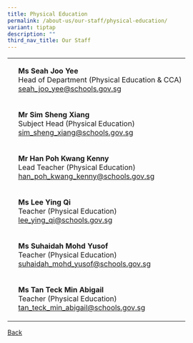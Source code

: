 ```yaml
---
title: Physical Education
permalink: /about-us/our-staff/physical-education/
variant: tiptap
description: ""
third_nav_title: Our Staff
---
```

<table><tbody><tr><td rowspan="1" colspan="1"><p></p></td><td rowspan="1" colspan="1"><p><strong>Ms Seah Joo Yee</strong><br>Head of Department (Physical Education &amp; CCA)<br><a href="mailto:seah_joo_yee@schools.gov.sg" rel="noopener noreferrer nofollow" target="_blank">seah_joo_yee@schools.gov.sg</a></p></td></tr><tr><td rowspan="1" colspan="1"><p></p></td><td rowspan="1" colspan="1"><p><strong>Mr Sim Sheng Xiang</strong><br>Subject Head (Physical Education)<br><a href="mailto:sim_sheng_xiang@schools.gov.sg" rel="noopener noreferrer nofollow" target="_blank">sim_sheng_xiang@schools.gov.sg</a></p></td></tr><tr><td rowspan="1" colspan="1"><p></p></td><td rowspan="1" colspan="1"><p><strong>Mr Han Poh Kwang Kenny</strong><br>Lead Teacher (Physical Education)<br><a href="mailto:han_poh_kwang_kenny@schools.gov.sg" rel="noopener noreferrer nofollow" target="_blank">han_poh_kwang_kenny@schools.gov.sg</a></p></td></tr><tr><td rowspan="1" colspan="1"><p></p></td><td rowspan="1" colspan="1"><p><strong>Ms Lee Ying Qi</strong><br>Teacher (Physical Education)<br><a href="mailto:lee_ying_qi@schools.gov.sg" rel="noopener noreferrer nofollow" target="_blank">lee_ying_qi@schools.gov.sg</a></p></td></tr><tr><td rowspan="1" colspan="1"><p></p></td><td rowspan="1" colspan="1"><p><strong>Ms Suhaidah Mohd Yusof</strong><br>Teacher (Physical Education)<br><a href="mailto:suhaidah_mohd_yusof@schools.gov.sg" rel="noopener noreferrer nofollow" target="_blank">suhaidah_mohd_yusof@schools.gov.sg</a></p></td></tr><tr><td rowspan="1" colspan="1"><p></p></td><td rowspan="1" colspan="1"><p><strong>Ms Tan Teck Min Abigail</strong><br>Teacher (Physical Education)<br><a href="mailto:tan_teck_min_abigail@schools.gov.sg" rel="noopener noreferrer nofollow" target="_blank">tan_teck_min_abigail@schools.gov.sg</a></p></td></tr></tbody></table><p><a href="https://www.tmjc.moe.edu.sg/about-us/Our-Staff/" rel="noopener noreferrer nofollow" target="_blank">Back</a></p>